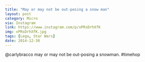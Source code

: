 ```yaml
---
title: "May or may not be out-posing a snow man"
layout: post
category: Micro
via: Instagram
link: https://www.instagram.com/p/xPRsDrhXfK
img: xPRsDrhXfK.jpg
tags: [Lego, Star Wars]
date: 2014-12-30
---
```

@carlybracco may or may not be out-posing a snowman.  #timehop